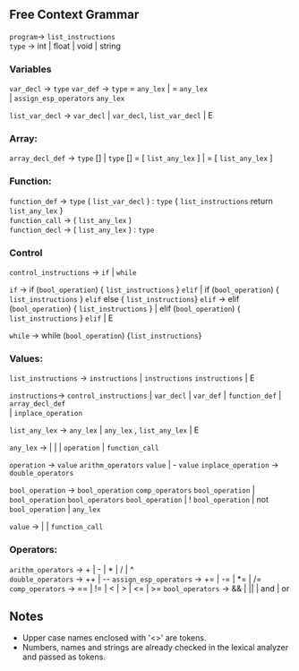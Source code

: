 ## Free Context Grammar
`program`→ `list_instructions`   
`type` → int | float | void | string  

### Variables
`var_decl` → `type` <NAME>
`var_def` → `type` <NAME> = `any_lex`
          | <NAME> = `any_lex`  
          | <NAME> `assign_esp_operators` `any_lex`

`list_var_decl` → `var_decl` 
                | `var_decl`, `list_var_decl` 
                | E

### Array:
`array_decl_def` → `type` [] <NAME> 
                 | `type` [] <NAME> = [ `list_any_lex` ]
                 | <NAME> = [ `list_any_lex` ]

### Function:
`function_def` → `type`  <NAME> ( `list_var_decl` ) : `type` { `list_instructions` return `list_any_lex` }   
`function_call` → <NAME> ( `list_any_lex` )   
`function_decl` → <NAME> ( `list_any_lex` ) : `type`  

### Control
`control_instructions` → `if` | `while`   

`if` → if (`bool_operation`) { `list_instructions` } `elif`
     | if (`bool_operation`) { `list_instructions` } `elif` else { `list_instructions`}
`elif` → elif (`bool_operation`) { `list_instructions` } 
       | elif (`bool_operation`) { `list_instructions` } `elif` 
       | E  

`while` → while (`bool_operation`) {`list_instructions`}

### Values:
`list_instructions` → `instructions` 
                    | `instructions` `instructions` 
                    | E   

`instructions`→ `control_instructions` 
              | `var_decl`
              | `var_def` 
              | `function_def` 
              | `array_decl_def`  
              | `inplace_operation`

`list_any_lex` → `any_lex` 
               | `any_lex` , `list_any_lex` 
               | E   

`any_lex` → <NAME> 
          | <NUMBER>
          | <STRING> 
          | `operation` 
          | `function_call`  

`operation` → `value` `arithm_operators` `value` 
            | - `value`
`inplace_operation` → <NAME> `double_operators` 

`bool_operation` → `bool_operation` `comp_operators` `bool_operation`
                 | `bool_operation` `bool_operators` `bool_operation`
                 | ! `bool_operation`
                 | not `bool_operation`
                 | `any_lex`

`value` → <NAME> 
        | <NUMBER> 
        | `function_call`

### Operators:
`arithm_operators` → + | - | * | / | ^   
`double_operators` → ++ | -- 
`assign_esp_operators` → += | -= | *= | /= 
`comp_operators` → == | != | < | > | <= | >= 
`bool_operators` → && | || | and | or

## Notes
* Upper case names enclosed with '<>' are tokens.
* Numbers, names and strings are already checked in the lexical analyzer and passed as tokens.